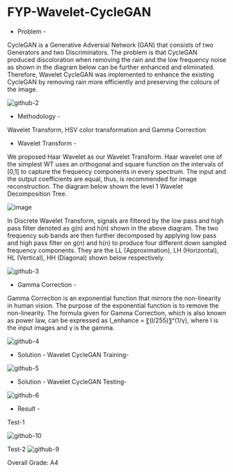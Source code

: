 # FYP-Wavelet-CycleGAN

- Problem - 

CycleGAN is a Generative Adversial Network (GAN) that consists of two Generators and two Discriminators. The problem is that CycleGAN produced discoloration when removing the rain and the low frequency noise as shown in the diagram below can be further enhanced and eliminated. Therefore, Wavelet CycleGAN was implemented to enhance the existing CycleGAN by removing rain more efficiently and preserving the colours of the image. 

![github-2](https://user-images.githubusercontent.com/78581569/216314764-6e1a4130-db0c-48ee-a526-a1278ee43b24.PNG)

- Methodology -

Wavelet Transform, HSV color transformation and Gamma Correction

- Wavelet Transform -

We proposed Haar Wavelet as our Wavelet Transform. Haar wavelet one of the simplest WT uses an orthogonal and square function on the intervals of [0,1] to capture the frequency components in every spectrum. The input and the output coefficients are equal, thus, is recommended for image reconstruction. The diagram below shown the level 1 Wavelet Decomposition Tree.

![image](https://user-images.githubusercontent.com/78581569/216320390-bd693658-a434-492b-b46d-1c539b9eb131.png)


In Discrete Wavelet Transform, signals are filtered by the low pass and high pass filter denoted as g(n) and h(n) shown in the above diagram. The two frequency sub bands are then further decomposed by applying low pass and high pass filter on g(n) and h(n) to produce four different down sampled frequency components. They are the LL (Approximation), LH (Horizontal), HL (Vertical), HH (Diagonal) shown below respectively.

![github-3](https://user-images.githubusercontent.com/78581569/216318446-1e5cdbf7-5199-433b-b4c9-3160f1a71c98.PNG)

- Gamma Correction - 

Gamma Correction is an exponential function that mirrors the non-linearity in human vision. The purpose of the exponential function is to remove the non-linearity. The formula given for Gamma Correction, which is also known as power law, can be expressed as I_enhance = 〖(I/255)〗^(1/γ), where I is the input images and γ is the gamma. 

![github-4](https://user-images.githubusercontent.com/78581569/216321729-d46244e2-6e1b-48fd-8a59-6852fd4f8088.PNG)

 - Solution - Wavelet CycleGAN Training- 

![github-5](https://user-images.githubusercontent.com/78581569/216322486-446658e5-7564-4de2-8d25-0f22d8448d32.PNG)

 - Solution - Wavelet CycleGAN Testing- 

![github-6](https://user-images.githubusercontent.com/78581569/216323167-fb862d78-d662-4f58-b5de-f0949b18dbaf.PNG)

 - Result - 

Test-1

![github-10](https://user-images.githubusercontent.com/78581569/216325567-b923ee71-7c60-484a-a8e5-bf69eb8f3463.PNG)

Test-2
![github-9](https://user-images.githubusercontent.com/78581569/216325627-332a89cf-0e76-4194-9c8f-8e9e2f482fcf.PNG)

Overall Grade: A4 



